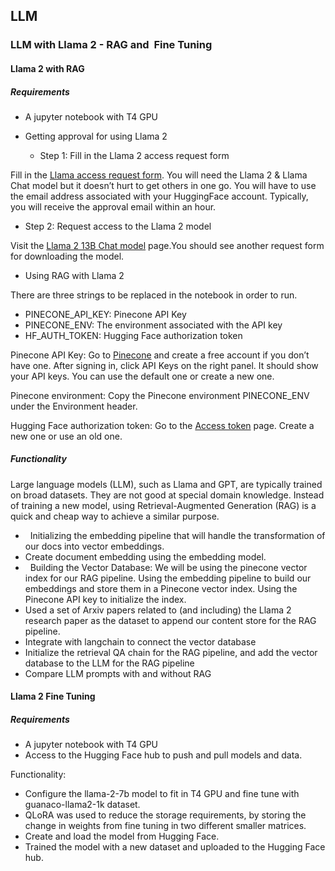## LLM

### LLM with Llama 2 - RAG and  Fine Tuning 

#### Llama 2 with RAG

##### Requirements

- A jupyter notebook with T4 GPU

- Getting approval for using Llama 2

  - Step 1: Fill in the Llama 2 access request form

Fill in the [Llama access request form](https://ai.meta.com/resources/models-and-libraries/llama-downloads/). You will need the Llama 2 & Llama Chat model but it doesn’t hurt to get others in one go. You will have to use the email address associated with your HuggingFace account. Typically, you will receive the approval email within an hour.

  - Step 2: Request access to the Llama 2 model

Visit the [Llama 2 13B Chat model](https://huggingface.co/meta-llama/Llama-2-13b-chat-hf) page.You should see another request form for downloading the model.

- Using RAG with Llama 2

There are three strings to be replaced in the notebook in order to run.

- PINECONE\_API\_KEY: Pinecone API Key
- PINECONE\_ENV: The environment associated with the API key
- HF\_AUTH\_TOKEN: Hugging Face authorization token


Pinecone API Key: Go to [Pinecone](https://app.pinecone.io/) and create a free account if you don’t have one. After signing in, click API Keys on the right panel. It should show your API keys. You can use the default one or create a new one.

Pinecone environment: Copy the Pinecone environment PINECONE\_ENV under the Environment header.

Hugging Face authorization token: Go to the [Access token](https://huggingface.co/settings/tokens) page. Create a new one or use an old one.

##### Functionality

Large language models (LLM), such as Llama and GPT, are typically trained on broad datasets. They are not good at special domain knowledge. Instead of training a new model, using Retrieval-Augmented Generation (RAG) is a quick and cheap way to achieve a similar purpose.

-   Initializing the embedding pipeline that will handle the transformation of our docs into vector embeddings.
- Create document embedding using the embedding model.
-   Building the Vector Database: We will be using the pinecone vector index for our RAG pipeline. Using the embedding pipeline to build our embeddings and store them in a Pinecone vector index. Using the Pinecone API key to initialize the index.
- Used a set of Arxiv papers related to (and including) the Llama 2 research paper as the dataset to append our content store for the RAG pipeline.
- Integrate with langchain to connect the vector database
- Initialize the retrieval QA chain for the RAG pipeline, and add the vector database to the LLM for the RAG pipeline
- Compare LLM prompts with and without RAG 


#### Llama 2 Fine Tuning

##### Requirements

- A jupyter notebook with T4 GPU
- Access to the Hugging Face hub to push and pull models and data.

Functionality:

- Configure the llama-2-7b model to fit in T4 GPU and fine tune with guanaco-llama2-1k dataset.
- QLoRA was used to reduce the storage requirements, by storing the change in weights from fine tuning in two different smaller matrices.
- Create and load the model from Hugging Face.
- Trained the model with a new dataset and uploaded to the Hugging Face hub. 
